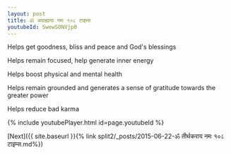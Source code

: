 ```yaml
---
layout: post
title: ॐ अग्राह्याया नमः १०८ टाइम्स
youtubeId: SwewSONVjp0
---
```

 
 
Helps get goodness, bliss and peace and God's blessings
 
Helps remain focused, help generate inner energy 
 
Helps boost physical and mental health 
 
Helps remain grounded and generates a sense of gratitude towards the greater power 
 
Helps reduce bad karma
 
 
 
 


{% include youtubePlayer.html id=page.youtubeId %}
 
[Next]({{ site.baseurl }}{% link  split2/_posts/2015-06-22-ॐ तीर्थकराय नमः १०८ टाइम्स.md%})
 
